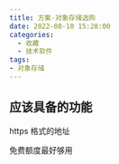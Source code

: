 ```yaml
---
title: 方案-对象存储选购
date: 2022-08-10 15:28:00
categories:
  - 收藏
  - 技术软件
tags:
- 对象存储
---
```


## 应该具备的功能

https 格式的地址

免费额度最好够用
